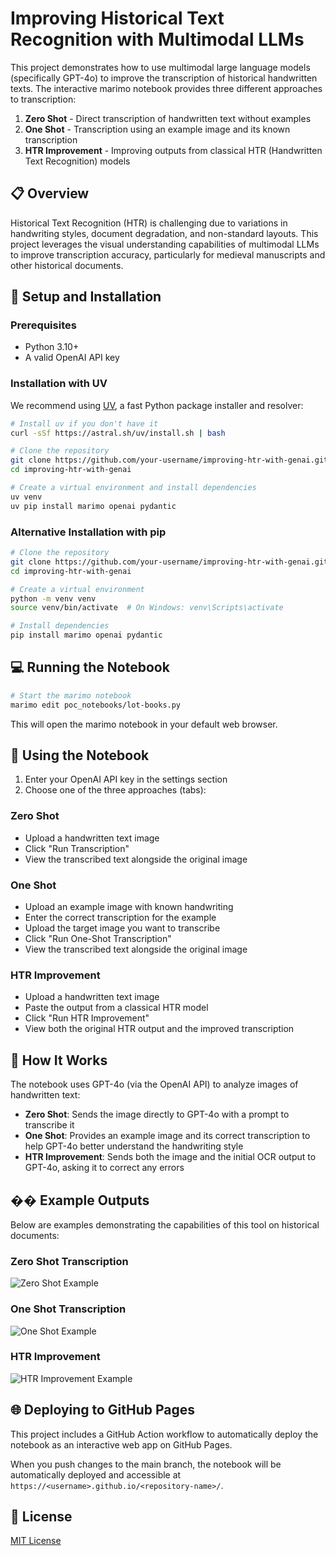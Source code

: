 # Improving Historical Text Recognition with Multimodal LLMs

This project demonstrates how to use multimodal large language models (specifically GPT-4o) to improve the transcription of historical handwritten texts. The interactive marimo notebook provides three different approaches to transcription:

1. **Zero Shot** - Direct transcription of handwritten text without examples
2. **One Shot** - Transcription using an example image and its known transcription 
3. **HTR Improvement** - Improving outputs from classical HTR (Handwritten Text Recognition) models

## 📋 Overview

Historical Text Recognition (HTR) is challenging due to variations in handwriting styles, document degradation, and non-standard layouts. This project leverages the visual understanding capabilities of multimodal LLMs to improve transcription accuracy, particularly for medieval manuscripts and other historical documents.

## 🚀 Setup and Installation

### Prerequisites

- Python 3.10+
- A valid OpenAI API key

### Installation with UV

We recommend using [UV](https://github.com/astral-sh/uv), a fast Python package installer and resolver:

```bash
# Install uv if you don't have it
curl -sSf https://astral.sh/uv/install.sh | bash

# Clone the repository
git clone https://github.com/your-username/improving-htr-with-genai.git
cd improving-htr-with-genai

# Create a virtual environment and install dependencies
uv venv
uv pip install marimo openai pydantic
```

### Alternative Installation with pip

```bash
# Clone the repository
git clone https://github.com/your-username/improving-htr-with-genai.git
cd improving-htr-with-genai

# Create a virtual environment
python -m venv venv
source venv/bin/activate  # On Windows: venv\Scripts\activate

# Install dependencies
pip install marimo openai pydantic
```

## 💻 Running the Notebook

```bash
# Start the marimo notebook
marimo edit poc_notebooks/lot-books.py
```

This will open the marimo notebook in your default web browser.

## 📝 Using the Notebook

1. Enter your OpenAI API key in the settings section
2. Choose one of the three approaches (tabs):

### Zero Shot
- Upload a handwritten text image
- Click "Run Transcription"
- View the transcribed text alongside the original image

### One Shot
- Upload an example image with known handwriting
- Enter the correct transcription for the example
- Upload the target image you want to transcribe
- Click "Run One-Shot Transcription"
- View the transcribed text alongside the original image

### HTR Improvement
- Upload a handwritten text image
- Paste the output from a classical HTR model
- Click "Run HTR Improvement"
- View both the original HTR output and the improved transcription


## 🧠 How It Works

The notebook uses GPT-4o (via the OpenAI API) to analyze images of handwritten text:

- **Zero Shot**: Sends the image directly to GPT-4o with a prompt to transcribe it
- **One Shot**: Provides an example image and its correct transcription to help GPT-4o better understand the handwriting style
- **HTR Improvement**: Sends both the image and the initial OCR output to GPT-4o, asking it to correct any errors

## ��️ Example Outputs

Below are examples demonstrating the capabilities of this tool on historical documents:

### Zero Shot Transcription

![Zero Shot Example](examples/output_images/screenshot_1.png)

### One Shot Transcription

![One Shot Example](examples/output_images/screenshot_2.png)

### HTR Improvement

![HTR Improvement Example](examples/output_images/screenshot_3.png)

## 🌐 Deploying to GitHub Pages

This project includes a GitHub Action workflow to automatically deploy the notebook as an interactive web app on GitHub Pages.

When you push changes to the main branch, the notebook will be automatically deployed and accessible at `https://<username>.github.io/<repository-name>/`.



## 📄 License

[MIT License](LICENSE)
